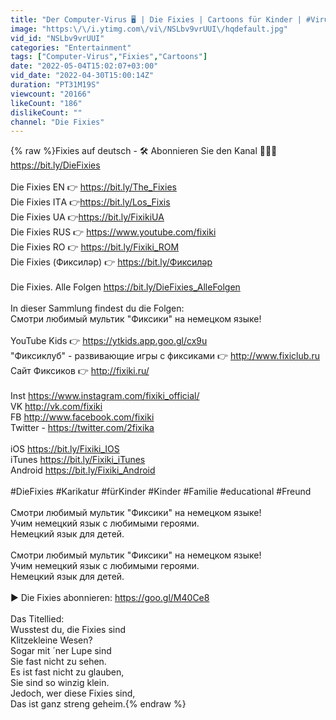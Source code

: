 ```yaml
---
title: "Der Computer-Virus 🖥 | Die Fixies | Cartoons für Kinder | #Virus"
image: "https:\/\/i.ytimg.com\/vi\/NSLbv9vrUUI\/hqdefault.jpg"
vid_id: "NSLbv9vrUUI"
categories: "Entertainment"
tags: ["Computer-Virus","Fixies","Cartoons"]
date: "2022-05-04T15:02:07+03:00"
vid_date: "2022-04-30T15:00:14Z"
duration: "PT31M19S"
viewcount: "20166"
likeCount: "186"
dislikeCount: ""
channel: "Die Fixies"
---
```

{% raw %}Fixies auf deutsch - 🛠 Abonnieren Sie den Kanal 🔻🔻🔻 <br /><a rel="nofollow" target="blank" href="https://bit.ly/DieFixies">https://bit.ly/DieFixies</a><br /><br />Die Fixies EN 👉 <a rel="nofollow" target="blank" href="https://bit.ly/The_Fixies">https://bit.ly/The_Fixies</a><br />Die Fixies ITА 👉<a rel="nofollow" target="blank" href="https://bit.ly/Los_Fixis">https://bit.ly/Los_Fixis</a><br />Die Fixies UA 👉<a rel="nofollow" target="blank" href="https://bit.ly/FixikiUA">https://bit.ly/FixikiUA</a><br />Die Fixies RUS 👉 <a rel="nofollow" target="blank" href="https://www.youtube.com/fixiki">https://www.youtube.com/fixiki</a> <br />Die Fixies RO  👉 <a rel="nofollow" target="blank" href="https://bit.ly/Fixiki_ROM">https://bit.ly/Fixiki_ROM</a><br />Die Fixies (Фиксиләр) 👉 <a rel="nofollow" target="blank" href="https://bit.ly/Фиксиләр">https://bit.ly/Фиксиләр</a><br /><br />Die Fixies. Alle Folgen <a rel="nofollow" target="blank" href="https://bit.ly/DieFixies_AlleFolgen">https://bit.ly/DieFixies_AlleFolgen</a><br /><br />In dieser Sammlung findest du die Folgen: <br />Смотри любимый мультик &quot;Фиксики&quot; на немецком языке! <br /><br />YouTube Kids 👉 <a rel="nofollow" target="blank" href="https://ytkids.app.goo.gl/cx9u">https://ytkids.app.goo.gl/cx9u</a> <br />&quot;Фиксиклуб&quot; - развивающие игры с фиксиками 👉 <a rel="nofollow" target="blank" href="http://www.fixiclub.ru">http://www.fixiclub.ru</a> <br />Сайт Фиксиков 👉 <a rel="nofollow" target="blank" href="http://fixiki.ru/">http://fixiki.ru/</a> <br /><br />Inst <a rel="nofollow" target="blank" href="https://www.instagram.com/fixiki_official/">https://www.instagram.com/fixiki_official/</a> <br />VK <a rel="nofollow" target="blank" href="http://vk.com/fixiki">http://vk.com/fixiki</a> <br />FB <a rel="nofollow" target="blank" href="http://www.facebook.com/fixiki">http://www.facebook.com/fixiki</a> <br />Twitter - <a rel="nofollow" target="blank" href="https://twitter.com/2fixika">https://twitter.com/2fixika</a> <br /><br />iOS <a rel="nofollow" target="blank" href="https://bit.ly/Fixiki_IOS">https://bit.ly/Fixiki_IOS</a> <br />iTunes <a rel="nofollow" target="blank" href="https://bit.ly/Fixiki_iTunes">https://bit.ly/Fixiki_iTunes</a> <br />Android <a rel="nofollow" target="blank" href="https://bit.ly/Fixiki_Android">https://bit.ly/Fixiki_Android</a><br /><br />#DieFixies #Karikatur #fürKinder #Kinder #Familie #educational #Freund<br /><br />Смотри любимый мультик &quot;Фиксики&quot; на немецком языке! <br />Учим немецкий язык с любимыми героями. <br />Немецкий язык для детей.<br /><br />Смотри любимый мультик &quot;Фиксики&quot; на немецком языке! <br />Учим немецкий язык с любимыми героями. <br />Немецкий язык для детей.<br /><br />► Die Fixies abonnieren: <a rel="nofollow" target="blank" href="https://goo.gl/M40Ce8">https://goo.gl/M40Ce8</a><br /><br />Das Titellied:<br />Wusstest du, die Fixies sind<br />Klitzekleine Wesen?<br />Sogar mit ´ner Lupe sind<br />Sie fast nicht zu sehen.<br />Es ist fast nicht zu glauben,<br />Sie sind so winzig klein.<br />Jedoch, wer diese Fixies sind,<br />Das ist ganz streng geheim.{% endraw %}
